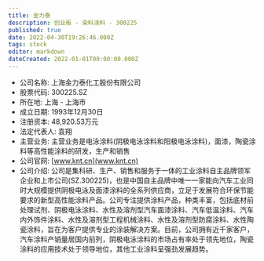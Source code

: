 ```yaml
---
title: 金力泰
description: 创业板 - 染料涂料 - 300225
published: true
date: 2022-04-30T19:26:46.000Z
tags: stock
editor: markdown
dateCreated: 2022-01-01T00:00:00.000Z
---
```


- 公司名称: 上海金力泰化工股份有限公司
- 股票代码: 300225.SZ
- 所在地: 上海 - 上海市
- 成立日期: 1993年12月30日
- 注册资本: 48,920.53万元
- 法定代表人: 袁翔
- 主营业务: 主营业务是电泳涂料(阴极电泳涂料和阳极电泳涂料)，面漆，陶瓷涂料等高性能涂料的研发，生产和销售
- 公司官网: [www.knt.cn](www.knt.cn)
- 公司介绍: 公司是集科研、生产、销售和服务于一体的工业涂料自主品牌领军企业和上市公司(SZ.300225)，也是中国自主品牌中唯一一家能向汽车工业同时大规模提供阴极电泳及面漆涂料的全系列供应商，立足于发展符合环保节能要求的新型高性能涂料产品。公司专注提供涂料产品，种类丰富，包括底材前处理试剂、阴极电泳涂料、水性及溶剂型汽车面漆涂料、汽车低温涂料、汽车内外饰件涂料、水性及溶剂型工程机械涂料、水性及溶剂型防腐涂料、水性陶瓷涂料，旨在为客户提供专业的涂装解决方案。目前，公司拥有近千家客户，汽车涂料产销量居国内前列，阴极电泳涂料的市场占有率处于领先地位，陶瓷涂料的应用技术处于领导地位，其他工业涂料呈强劲发展趋势。


